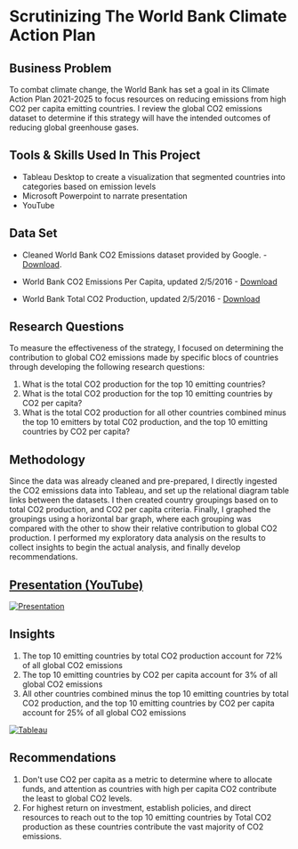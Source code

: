 # Scrutinizing The World Bank Climate Action Plan


## Business Problem

To combat climate change, the World Bank has set a goal in its Climate Action Plan 2021-2025 to focus resources on reducing emissions from high CO2 per capita emitting countries. I review the global CO2 emissions dataset to determine if this strategy will have the intended outcomes of reducing global greenhouse gases.


## Tools & Skills Used In This Project
+	Tableau Desktop to create a visualization that segmented countries into categories based on emission levels
+ Microsoft Powerpoint to narrate presentation 
+ YouTube



## Data Set

- Cleaned World Bank CO2 Emissions dataset provided by Google. - [Download](https://github.com/cgjohnso/Is-CO2-per-capita-a-reliable-indicator-of-a-countrys-total-CO2-production/blob/main/CO2-Dataset.xlsx).

- World Bank CO2 Emissions Per Capita, updated 2/5/2016 - [Download](http://data.worldbank.org/indicator/EN.ATM.CO2E.PC)

- World Bank Total CO2 Production, updated 2/5/2016 - [Download](http://data.worldbank.org/indicator/EN.ATM.CO2E.KT)

## Research Questions

To measure the effectiveness of the strategy, I focused on determining the contribution to global CO2 emissions made by specific blocs of countries through developing the following research questions:

1. What is the total CO2 production for the top 10 emitting countries?
2. What is the total CO2 production for the top 10 emitting countries by CO2 per capita?
3. What is the total CO2 production for all other countries combined minus the top 10 emitters by total C02 production, and the top 10 emitting countries by CO2 per capita?

## Methodology

Since the data was already cleaned and pre-prepared, I directly ingested the CO2 emissions data into Tableau, and set up the relational diagram table links between the datasets. I then created country groupings based on to total CO2 production, and CO2 per capita criteria. Finally, I graphed the groupings using a horizontal bar graph, where each grouping was compared with the other to show their relative contribution to global CO2 production. I performed my exploratory data analysis on the results to collect insights to begin the actual analysis, and finally develop recommendations.

## [Presentation (YouTube)](https://youtu.be/XGYeh6eDvbM)
[![Presentation](https://github.com/cgjohnso/Scrutinizing-The-World-Bank-Climate-Action-Plan/blob/main/PowerpointPresentation5.png)](https://youtu.be/XGYeh6eDvbM "Redirect to presentation")


## Insights

1. The top 10 emitting countries by total CO2 production account for 72% of all global CO2 emissions
2. The top 10 emitting countries by CO2 per capita account for 3% of all global CO2 emissions
3. All other countries combined minus the top 10 emitting countries by total CO2 production, and the top 10 emitting countries by CO2 per capita account for 25% of all global CO2 emissions

[![Tableau](https://github.com/cgjohnso/Scrutinizing-The-World-Bank-Climate-Action-Plan/raw/main/Dashboard%203.png)](https://public.tableau.com/app/profile/chadwick.johnson/viz/IsCO2percapitaareliableindicatorofacountrystotalCO2production/Dashboard3 "Redirect to Tableau Public")

## Recommendations

1. Don't use CO2 per capita as a metric to determine where to allocate funds, and attention as countries with high per capita CO2 contribute the least to global CO2 levels. 
2. For highest return on investment, establish policies, and direct resources to reach out to the top 10 emitting countries by Total CO2 production as these countries contribute the vast majority of CO2 emissions.













